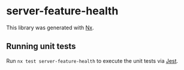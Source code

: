 # server-feature-health

This library was generated with [Nx](https://nx.dev).

## Running unit tests

Run `nx test server-feature-health` to execute the unit tests via [Jest](https://jestjs.io).
